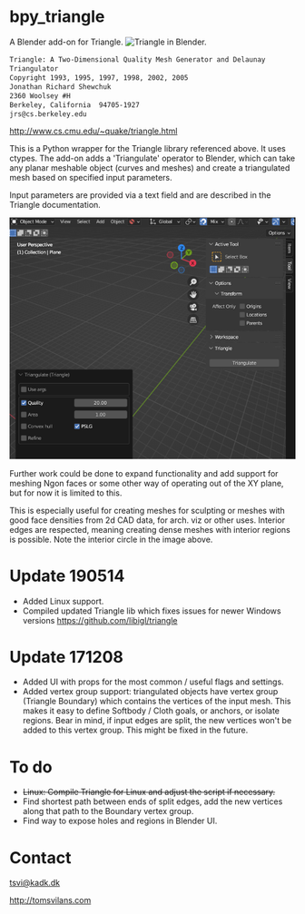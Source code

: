 # bpy_triangle
A Blender add-on for Triangle.
![Triangle in Blender.](https://raw.githubusercontent.com/tsvilans/bpy_triangle/master/triangle.png)

```
Triangle: A Two-Dimensional Quality Mesh Generator and Delaunay Triangulator
Copyright 1993, 1995, 1997, 1998, 2002, 2005
Jonathan Richard Shewchuk
2360 Woolsey #H
Berkeley, California  94705-1927
jrs@cs.berkeley.edu
```

http://www.cs.cmu.edu/~quake/triangle.html

This is a Python wrapper for the Triangle library referenced above. It uses ctypes.
The add-on adds a 'Triangulate' operator to Blender, which can take any planar meshable object 
(curves and meshes) and create a triangulated mesh based on specified input parameters.

Input parameters are provided via a text field and are described in the Triangle documentation.

![Triangle in Blender.](https://raw.githubusercontent.com/tsvilans/bpy_triangle/master/triangle_ui.png)

Further work could be done to expand functionality and add support for meshing Ngon faces or some 
other way of operating out of the XY plane, but for now it is limited to this.

This is especially useful for creating meshes for sculpting or meshes with good face densities
from 2d CAD data, for arch. viz or other uses. Interior edges are respected, meaning creating
dense meshes with interior regions is possible. Note the interior circle in the image above.

# Update 190514

- Added Linux support.
- Compiled updated Triangle lib which fixes issues for newer Windows versions https://github.com/libigl/triangle

# Update 171208

- Added UI with props for the most common / useful flags and settings.
- Added vertex group support: triangulated objects have vertex group (Triangle Boundary) which contains the vertices of the input mesh. This makes it easy to define Softbody / Cloth goals, or anchors, or isolate regions. Bear in mind, if input edges are split, the new vertices won't be added to this vertex group. This might be fixed in the future.

# To do

- ~~Linux: Compile Triangle for Linux and adjust the script if necessary.~~
- Find shortest path between ends of split edges, add the new vertices along that path to the Boundary vertex group.
- Find way to expose holes and regions in Blender UI.

# Contact

tsvi@kadk.dk

http://tomsvilans.com
